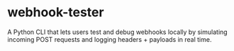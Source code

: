 # webhook-tester
A Python CLI that lets users test and debug webhooks locally by simulating incoming POST requests and logging headers + payloads in real time.
